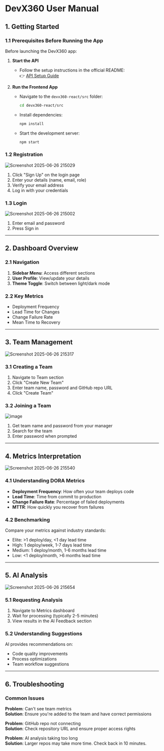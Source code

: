 # DevX360 User Manual

## 1. Getting Started

### 1.1 Prerequisites Before Running the App

Before launching the DevX360 app:

1. **Start the API**  
   - Follow the setup instructions in the official README:  
     👉 [API Setup Guide](https://github.com/COS301-SE-2025/DevX360/blob/feature/api/README.md)

2. **Run the Frontend App**
   - Navigate to the `devx360-react/src` folder:
     ```bash
     cd devx360-react/src
     ```
   - Install dependencies:
     ```bash
     npm install
     ```
   - Start the development server:
     ```bash
     npm start
     ```
### 1.2 Registration
![Screenshot 2025-06-26 215029](https://github.com/user-attachments/assets/979c9f9a-d589-4052-b447-f07ca794d3cd)

1. Click "Sign Up" on the login page
2. Enter your details (name, email, role)
3. Verify your email address
4. Log in with your credentials

### 1.3 Login
![Screenshot 2025-06-26 215002](https://github.com/user-attachments/assets/6762dffc-99dc-417a-8376-6258740005da)

1. Enter email and password
2. Press Sign in


---

## 2. Dashboard Overview

### 2.1 Navigation
1. **Sidebar Menu**: Access different sections
2. **User Profile**: View/update your details
3. **Theme Toggle**: Switch between light/dark mode

### 2.2 Key Metrics
- Deployment Frequency
- Lead Time for Changes
- Change Failure Rate
- Mean Time to Recovery

---

## 3. Team Management
![Screenshot 2025-06-26 215317](https://github.com/user-attachments/assets/4c942f39-6615-4d09-918e-fd031e223071)

### 3.1 Creating a Team
1. Navigate to Team section
2. Click "Create New Team"
3. Enter team name, password and GitHub repo URL
4. Click "Create Team"

### 3.2 Joining a Team
![image](https://github.com/user-attachments/assets/f3cd5380-4f59-40e4-8e3c-3e30f96dc7c2)

1. Get team name and password from your manager
2. Search for the team
3. Enter password when prompted

---

## 4. Metrics Interpretation
![Screenshot 2025-06-26 215540](https://github.com/user-attachments/assets/5a9174fc-ac9e-4f35-9926-d2125513d909)


### 4.1 Understanding DORA Metrics
- **Deployment Frequency**: How often your team deploys code
- **Lead Time**: Time from commit to production
- **Change Failure Rate**: Percentage of failed deployments
- **MTTR**: How quickly you recover from failures

### 4.2 Benchmarking
Compare your metrics against industry standards:
- Elite: >1 deploy/day, <1 day lead time
- High: 1 deploy/week, 1-7 days lead time
- Medium: 1 deploy/month, 1-6 months lead time
- Low: <1 deploy/month, >6 months lead time

---

## 5. AI Analysis
![Screenshot 2025-06-26 215654](https://github.com/user-attachments/assets/ec928b57-2945-4bc7-b68a-7062dfd20430)

### 5.1 Requesting Analysis
1. Navigate to Metrics dashboard
2. Wait for processing (typically 2-5 minutes)
3. View results in the AI Feedback section

### 5.2 Understanding Suggestions
AI provides recommendations on:
- Code quality improvements
- Process optimizations
- Team workflow suggestions

---

## 6. Troubleshooting

### Common Issues
**Problem**: Can't see team metrics  
**Solution**: Ensure you're added to the team and have correct permissions

**Problem**: GitHub repo not connecting  
**Solution**: Check repository URL and ensure proper access rights

**Problem**: AI analysis taking too long  
**Solution**: Larger repos may take more time. Check back in 10 minutes.

